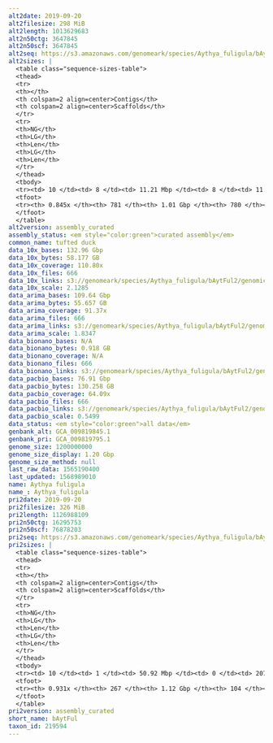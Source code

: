 ```yaml
---
alt2date: 2019-09-20
alt2filesize: 298 MiB
alt2length: 1013629683
alt2n50ctg: 3647845
alt2n50scf: 3647845
alt2seq: https://s3.amazonaws.com/genomeark/species/Aythya_fuligula/bAytFul2/assembly_curated/bAytFul2.alt.cur.20190920.fasta.gz
alt2sizes: |
  <table class="sequence-sizes-table">
  <thead>
  <tr>
  <th></th>
  <th colspan=2 align=center>Contigs</th>
  <th colspan=2 align=center>Scaffolds</th>
  </tr>
  <tr>
  <th>NG</th>
  <th>LG</th>
  <th>Len</th>
  <th>LG</th>
  <th>Len</th>
  </tr>
  </thead>
  <tbody>
  <tr><td> 10 </td><td> 8 </td><td> 11.21 Mbp </td><td> 8 </td><td> 11.21 Mbp </td></tr>  <tr><td> 20 </td><td> 22 </td><td> 7.99 Mbp </td><td> 22 </td><td> 7.99 Mbp </td></tr>  <tr><td> 30 </td><td> 39 </td><td> 6.17 Mbp </td><td> 39 </td><td> 6.17 Mbp </td></tr>  <tr><td> 40 </td><td> 62 </td><td> 4.64 Mbp </td><td> 62 </td><td> 4.64 Mbp </td></tr>  <tr style="background-color:#cccccc;"><td> 50 </td><td> 90 </td><td> 3.65 Mbp </td><td> 90 </td><td> 3.65 Mbp </td></tr>  <tr><td> 60 </td><td> 130 </td><td> 2.56 Mbp </td><td> 130 </td><td> 2.56 Mbp </td></tr>  <tr><td> 70 </td><td> 189 </td><td> 1.63 Mbp </td><td> 189 </td><td> 1.63 Mbp </td></tr>  <tr><td> 80 </td><td> 326 </td><td> 459.52 Kbp </td><td> 326 </td><td> 459.52 Kbp </td></tr>  <tr><td> 90 </td><td> 0 </td><td>  </td><td> 0 </td><td>  </td></tr>  <tr><td> 100 </td><td> 0 </td><td>  </td><td> 0 </td><td>  </td></tr>  </tbody>
  <tfoot>
  <tr><th> 0.845x </th><th> 781 </th><th> 1.01 Gbp </th><th> 780 </th><th> 1.01 Gbp </th></tr>
  </tfoot>
  </table>
alt2version: assembly_curated
assembly_status: <em style="color:green">curated assembly</em>
common_name: tufted duck
data_10x_bases: 132.96 Gbp
data_10x_bytes: 58.177 GB
data_10x_coverage: 110.80x
data_10x_files: 666
data_10x_links: s3://genomeark/species/Aythya_fuligula/bAytFul2/genomic_data/10x/<br>
data_10x_scale: 2.1285
data_arima_bases: 109.64 Gbp
data_arima_bytes: 55.657 GB
data_arima_coverage: 91.37x
data_arima_files: 666
data_arima_links: s3://genomeark/species/Aythya_fuligula/bAytFul2/genomic_data/arima/<br>
data_arima_scale: 1.8347
data_bionano_bases: N/A
data_bionano_bytes: 0.918 GB
data_bionano_coverage: N/A
data_bionano_files: 666
data_bionano_links: s3://genomeark/species/Aythya_fuligula/bAytFul2/genomic_data/bionano/<br>
data_pacbio_bases: 76.91 Gbp
data_pacbio_bytes: 130.258 GB
data_pacbio_coverage: 64.09x
data_pacbio_files: 666
data_pacbio_links: s3://genomeark/species/Aythya_fuligula/bAytFul2/genomic_data/pacbio/<br>
data_pacbio_scale: 0.5499
data_status: <em style="color:green">all data</em>
genbank_alt: GCA_009819845.1
genbank_pri: GCA_009819795.1
genome_size: 1200000000
genome_size_display: 1.20 Gbp
genome_size_method: null
last_raw_data: 1565190400
last_updated: 1568989010
name: Aythya fuligula
name_: Aythya_fuligula
pri2date: 2019-09-20
pri2filesize: 326 MiB
pri2length: 1126988109
pri2n50ctg: 16295753
pri2n50scf: 76878203
pri2seq: https://s3.amazonaws.com/genomeark/species/Aythya_fuligula/bAytFul2/assembly_curated/bAytFul2.pri.cur.20190920.fasta.gz
pri2sizes: |
  <table class="sequence-sizes-table">
  <thead>
  <tr>
  <th></th>
  <th colspan=2 align=center>Contigs</th>
  <th colspan=2 align=center>Scaffolds</th>
  </tr>
  <tr>
  <th>NG</th>
  <th>LG</th>
  <th>Len</th>
  <th>LG</th>
  <th>Len</th>
  </tr>
  </thead>
  <tbody>
  <tr><td> 10 </td><td> 1 </td><td> 50.92 Mbp </td><td> 0 </td><td> 207.02 Mbp </td></tr>  <tr><td> 20 </td><td> 4 </td><td> 37.75 Mbp </td><td> 1 </td><td> 159.65 Mbp </td></tr>  <tr><td> 30 </td><td> 9 </td><td> 22.59 Mbp </td><td> 1 </td><td> 159.65 Mbp </td></tr>  <tr><td> 40 </td><td> 14 </td><td> 21.34 Mbp </td><td> 2 </td><td> 119.49 Mbp </td></tr>  <tr style="background-color:#cccccc;"><td> 50 </td><td> 21 </td><td style="background-color:#88ff88;"> 16.30 Mbp </td><td> 4 </td><td style="background-color:#88ff88;"> 76.88 Mbp </td></tr>  <tr><td> 60 </td><td> 29 </td><td> 13.04 Mbp </td><td> 6 </td><td> 39.51 Mbp </td></tr>  <tr><td> 70 </td><td> 40 </td><td> 9.77 Mbp </td><td> 9 </td><td> 26.50 Mbp </td></tr>  <tr><td> 80 </td><td> 54 </td><td> 6.04 Mbp </td><td> 15 </td><td> 18.74 Mbp </td></tr>  <tr><td> 90 </td><td> 92 </td><td> 1.33 Mbp </td><td> 24 </td><td> 7.51 Mbp </td></tr>  <tr><td> 100 </td><td> 0 </td><td>  </td><td> 0 </td><td>  </td></tr>  </tbody>
  <tfoot>
  <tr><th> 0.931x </th><th> 267 </th><th> 1.12 Gbp </th><th> 104 </th><th> 1.13 Gbp </th></tr>
  </tfoot>
  </table>
pri2version: assembly_curated
short_name: bAytFul
taxon_id: 219594
---
```

